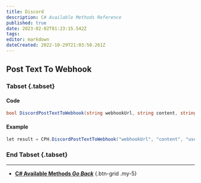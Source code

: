 ```yaml
---
title: Discord
description: C# Available Methods Reference
published: true
date: 2023-02-02T01:23:15.542Z
tags: 
editor: markdown
dateCreated: 2022-10-29T21:03:50.261Z
---
```


## Post Text To Webhook
### Tabset {.tabset}
#### Code
```csharp
bool DiscordPostTextToWebhook(string webhookUrl, string content, string username = null, bool textToSpeech = false);
```

#### Example
```csharp
let result = CPH.DiscordPostTextToWebhook("webhookUrl", "content", "username"/null, true/false);
```

### End Tabset {.tabset}

---

- [<i class="mdi mdi-chevron-left"></i> **C# Available Methods *Go Back***](/Sub-Actions/Code/CSharp/Available-Methods)
{.btn-grid .my-5}